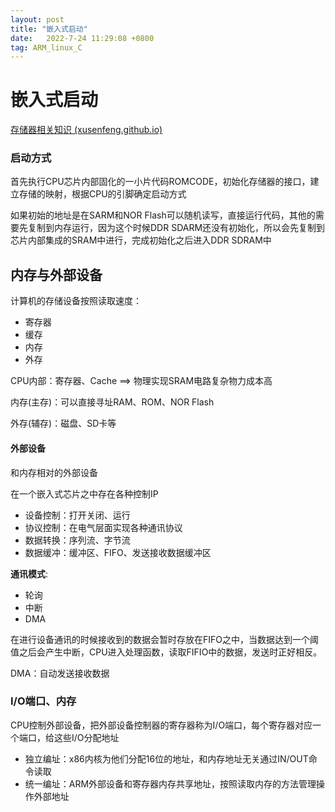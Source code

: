 ```yaml
---
layout: post
title: "嵌入式启动"
date:   2022-7-24 11:29:08 +0800
tag: ARM_linux_C
---
```


# 嵌入式启动

[存储器相关知识 (xusenfeng.github.io)](https://xusenfeng.github.io/2022/07/cunchuqi/)

### 启动方式

首先执行CPU芯片内部固化的一小片代码ROMCODE，初始化存储器的接口，建立存储的映射，根据CPU的引脚确定启动方式

如果初始的地址是在SARM和NOR Flash可以随机读写，直接运行代码，其他的需要先复制到内存运行，因为这个时候DDR SDARM还没有初始化，所以会先复制到芯片内部集成的SRAM中进行，完成初始化之后进入DDR SDRAM中



## 内存与外部设备

计算机的存储设备按照读取速度：

+ 寄存器
+ 缓存
+ 内存
+ 外存

CPU内部：寄存器、Cache ==> 物理实现SRAM电路复杂物力成本高

内存(主存)：可以直接寻址RAM、ROM、NOR Flash

外存(辅存)：磁盘、SD卡等

#### 外部设备

和内存相对的外部设备

在一个嵌入式芯片之中存在各种控制IP

+ 设备控制：打开关闭、运行
+ 协议控制：在电气层面实现各种通讯协议
+ 数据转换：序列流、字节流
+ 数据缓冲：缓冲区、FIFO、发送接收数据缓冲区

**通讯模式**:

+ 轮询
+ 中断
+ DMA

在进行设备通讯的时候接收到的数据会暂时存放在FIFO之中，当数据达到一个阈值之后会产生中断，CPU进入处理函数，读取FIFIO中的数据，发送时正好相反。

DMA：自动发送接收数据

### I/O端口、内存

CPU控制外部设备，把外部设备控制器的寄存器称为I/O端口，每个寄存器对应一个端口，给这些I/O分配地址

+ 独立编址：x86内核为他们分配16位的地址，和内存地址无关通过IN/OUT命令读取
+ 统一编址：ARM外部设备和寄存器内存共享地址，按照读取内存的方法管理操作外部地址





